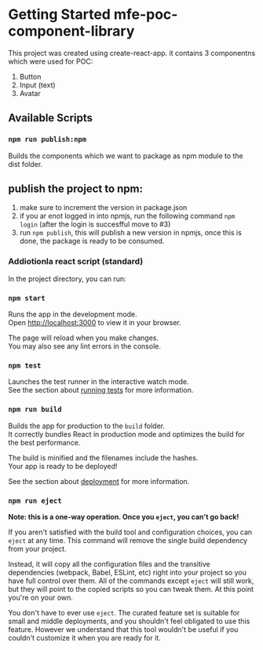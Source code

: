 # Getting Started mfe-poc-component-library

This project was created using create-react-app.
it contains 3 componentns which were used for POC:
1. Button
2. Input (text)
3. Avatar

## Available Scripts

### `npm run publish:npm` 
Builds the components which we want to package as npm module to the dist folder.


## publish the project to npm:
1. make sure to increment the version in package.json
2. if you ar enot logged in into npmjs, run the following command `npm login` (after the login is succesfful move to #3)
3. run `npm publish`, this will publish a new version in npmjs, once this is done, the package is ready to be consumed.


### Addiotionla react script (standard)
In the project directory, you can run:

### `npm start`

Runs the app in the development mode.\
Open [http://localhost:3000](http://localhost:3000) to view it in your browser.

The page will reload when you make changes.\
You may also see any lint errors in the console.

### `npm test`

Launches the test runner in the interactive watch mode.\
See the section about [running tests](https://facebook.github.io/create-react-app/docs/running-tests) for more information.

### `npm run build`

Builds the app for production to the `build` folder.\
It correctly bundles React in production mode and optimizes the build for the best performance.

The build is minified and the filenames include the hashes.\
Your app is ready to be deployed!

See the section about [deployment](https://facebook.github.io/create-react-app/docs/deployment) for more information.

### `npm run eject`

**Note: this is a one-way operation. Once you `eject`, you can't go back!**

If you aren't satisfied with the build tool and configuration choices, you can `eject` at any time. This command will remove the single build dependency from your project.

Instead, it will copy all the configuration files and the transitive dependencies (webpack, Babel, ESLint, etc) right into your project so you have full control over them. All of the commands except `eject` will still work, but they will point to the copied scripts so you can tweak them. At this point you're on your own.

You don't have to ever use `eject`. The curated feature set is suitable for small and middle deployments, and you shouldn't feel obligated to use this feature. However we understand that this tool wouldn't be useful if you couldn't customize it when you are ready for it.

